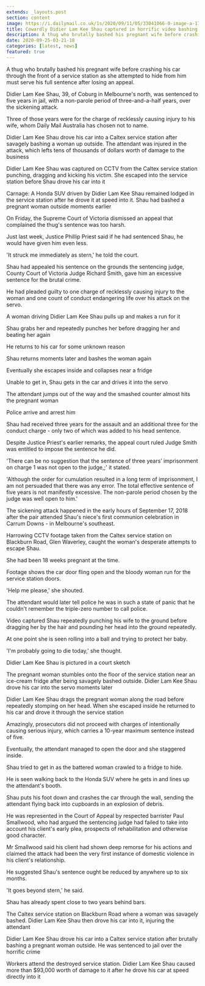 ```yaml
---
extends: _layouts.post
section: content
image: https://i.dailymail.co.uk/1s/2020/09/11/05/33041066-0-image-a-17_1599799121769.jpg 
title: Cowardly Didier Lam Kee Shau captured in horrific video bashing his wife to serve full sentence 
description: A thug who brutally bashed his pregnant wife before crashing his car through the front of a service station must serve his full sentence after losing an appeal. 
date: 2020-09-25-03-21-18 
categories: [latest, news] 
featured: true 
--- 
```

A thug who brutally bashed his pregnant wife before crashing his car through the front of a service station as she attempted to hide from him must serve his full sentence after losing an appeal.

Didier Lam Kee Shau, 39, of Coburg in Melbourne's north, was sentenced to five years in jail, with a non-parole period of three-and-a-half years, over the sickening attack. 

Three of those years were for the charge of recklessly causing injury to his wife, whom Daily Mail Australia has chosen not to name.  

Didier Lam Kee Shau drove his car into a Caltex service station after savagely bashing a woman up outside. The attendant was injured in the attack, which lefts tens of thousands of dollars worth of damage to the business

Didier Lam Kee Shau was captured on CCTV from the Caltex service station punching, dragging and kicking his victim. She escaped into the service station before Shau drove his car into it

Carnage: A Honda SUV driven by Didier Lam Kee Shau remained lodged in the service station after he drove it at speed into it. Shau had bashed a pregnant woman outside moments earlier

On Friday, the Supreme Court of Victoria dismissed an appeal that complained the thug's sentence was too harsh. 

Just last week, Justice Phillip Priest said if he had sentenced Shau, he would have given him even less. 

'It struck me immediately as stern,' he told the court. 

Shau had appealed his sentence on the grounds the sentencing judge, County Court of Victoria Judge Richard Smith, gave him an excessive sentence for the brutal crime. 

He had pleaded guilty to one charge of recklessly causing injury to the woman and one count of conduct endangering life over his attack on the servo. 

A woman driving Didier Lam Kee Shau pulls up and makes a run for it

Shau grabs her and repeatedly punches her before dragging her and beating her again

He returns to his car for some unknown reason

Shau returns moments later and bashes the woman again

Eventually she escapes inside and collapses near a fridge

Unable to get in, Shau gets in the car and drives it into the servo

The attendant jumps out of the way and the smashed counter almost hits the pregnant woman

Police arrive and arrest him 

Shau had received three years for the assault and an additional three for the conduct charge - only two of which was added to his head sentence. 

Despite Justice Priest's earlier remarks, the appeal court ruled Judge Smith was entitled to impose the sentence he did. 

'There can be no suggestion that the sentence of three years’ imprisonment on charge 1 was not open to the judge,;' it stated. 

'Although the order for cumulation resulted in a long term of imprisonment, I am not persuaded that there was any error. The total effective sentence of five years is not manifestly excessive. The non-parole period chosen by the judge was well open to him.' 

The sickening attack happened in the early hours of September 17, 2018 after the pair attended Shau's niece's first communion celebration in Carrum Downs - in Melbourne's southeast. 

Harrowing CCTV footage taken from the Caltex service station on Blackburn Road, Glen Waverley, caught the woman's desperate attempts to escape Shau. 

She had been 18 weeks pregnant at the time.  

Footage shows the car door fling open and the bloody woman run for the service station doors. 

'Help me please,' she shouted.  

The attendant would later tell police he was in such a state of panic that he couldn't remember the triple-zero number to call police.  

Video captured Shau repeatedly punching his wife to the ground before dragging her by the hair and pounding her head into the ground repeatedly. 

At one point she is seen rolling into a ball and trying to protect her baby. 

'I'm probably going to die today,' she thought. 

Didier Lam Kee Shau is pictured in a court sketch

The pregnant woman stumbles onto the floor of the service station near an ice-cream fridge after being savagely bashed outside. Didier Lam Kee Shau drove his car into the servo moments later

Didier Lam Kee Shau drags the pregnant woman along the road before repeatedly stomping on her head. When she escaped inside he returned to his car and drove it through the service station

Amazingly, prosecutors did not proceed with charges of intentionally causing serious injury, which carries a 10-year maximum sentence instead of five.  

Eventually, the attendant managed to open the door and she staggered inside. 

Shau tried to get in as the battered woman crawled to a fridge to hide.  

He is seen walking back to the Honda SUV where he gets in and lines up the attendant's booth. 

Shau puts his foot down and crashes the car through the wall, sending the attendant flying back into cupboards in an explosion of debris. 

He was represented in the Court of Appeal by respected barrister Paul Smallwood, who had argued the sentencing judge had failed to take into account his client's early plea, prospects of rehabilitation and otherwise good character.  

Mr Smallwood said his client had shown deep remorse for his actions and claimed the attack had been the very first instance of domestic violence in his client's relationship. 

He suggested Shau's sentence ought be reduced by anywhere up to six months. 

'It goes beyond stern,' he said.  

Shau has already spent close to two years behind bars.   

The Caltex service station on Blackburn Road where a woman was savagely bashed. Didier Lam Kee Shau then drove his car into it, injuring the attendant

Didier Lam Kee Shau drove his car into a Caltex service station after brutally bashing a pregnant woman outside. He was sentenced to jail over the horrific crime

Workers attend the destroyed service station. Didier Lam Kee Shau caused more than $93,000 worth of damage to it after he drove his car at speed directly into it

